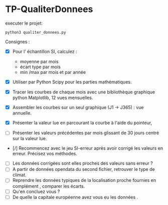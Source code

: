 # TP-QualiterDonnees

executer le projet:
```
python3 qualiter_donnees.py
```

Consignes :
- [x] Pour	l’	échantillon	SI,	calculez	:	
  - moyenne	par	mois	
  - écart	type	par	mois	
  - min	/max	par	mois	et	par	année	
  
- [x] Utiliser	par	Python	Scipy	pour	les	parties	mathématiques.	
- [x] Tracer	les	courbes	de	chaque	mois	avec	une	bibliothèque	graphique	python	Matplotlib,	12	vues	mensuelles.
- [x] Assembler	les	courbes	sur	un	seul	graphique	(J1	->	J365)	:	vue	annuelle.
- [x] Présenter	la	valeur	lue	en	parcourant	la	courbe	à	l'aide	du	pointeur,	
- [ ] Présenter	les	valeurs	précédentes	par	mois	glissant	de	30	jours	centré	sur	la	valeur	lue.
- [/] Recommencez	avec	le	jeu	SI-erreur	après	avoir	corrigé	les	valeurs	en	erreur.	Précisez	vos	méthodes.	
- [ ] Les	données	corrigées	sont	elles	proches	des	valeurs	sans	erreur	?	
- [ ] A	partir	de	données	opendata	du	second	ﬁchier,	retrouver	le	type	de	climat.
- [ ] Reprendre	les	données	typiques	de	la	localisation	proche	fournies	en	complément	,	comparer	les	écarts.	
- [ ] Qu'en	concluez	vous	?	
- [ ] De	quelle	la	capitale	européenne	avez	vous	eu	les	données	.	
